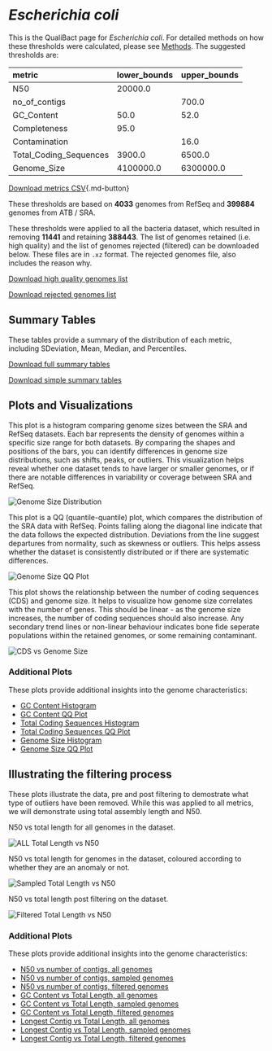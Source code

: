 # *Escherichia coli*

This is the QualiBact page for *Escherichia coli*. For detailed methods on how these thresholds were calculated, please see [Methods](../../methods.md).
The suggested thresholds are: 

| metric                 | lower_bounds   | upper_bounds   |
|:-----------------------|:---------------|:---------------|
| N50                    | 20000.0        |                |
| no_of_contigs          |                | 700.0          |
| GC_Content             | 50.0           | 52.0           |
| Completeness           | 95.0           |                |
| Contamination          |                | 16.0           |
| Total_Coding_Sequences | 3900.0         | 6500.0         |
| Genome_Size            | 4100000.0      | 6300000.0      |

[Download metrics CSV](Escherichia_coli_metrics.csv){.md-button}


These thresholds are based on **4033** genomes from RefSeq and **399884** genomes from ATB / SRA.

These thresholds were applied to all the bacteria dataset, which resulted in removing **11441** and retaining **388443**.
The list of genomes retained (i.e. high quality) and the list of genomes rejected (filtered) can be downloaded below. These files are in `.xz` format. The rejected genomes file, also includes the reason why.

[Download high quality genomes list](Escherichia_coli_high_quality_genomes.csv.xz)


[Download rejected genomes list](Escherichia_coli_filtered_out_genomes.csv.xz)



## Summary Tables
These tables provide a summary of the distribution of each metric, including SDeviation, Mean, Median, and Percentiles.

[Download full summary tables](summary.csv)

[Download simple summary tables](selected_summary.csv)

## Plots and Visualizations

This plot is a histogram comparing genome sizes between the SRA and RefSeq datasets. Each bar represents the density of genomes within a specific size range for both datasets. By comparing the shapes and positions of the bars, you can identify differences in genome size distributions, such as shifts, peaks, or outliers. This visualization helps reveal whether one dataset tends to have larger or smaller genomes, or if there are notable differences in variability or coverage between SRA and RefSeq.

![Genome Size Distribution](Genome_Size_refseq_histogram_kde.png)

This plot is a QQ (quantile-quantile) plot, which compares the distribution of the SRA data with RefSeq. Points falling along the diagonal line indicate that the data follows the expected distribution. Deviations from the line suggest departures from normality, such as skewness or outliers. This helps assess whether the dataset is consistently distributed or if there are systematic differences.

![Genome Size QQ Plot](Genome_Size_refseq_qqplot.png)

This plot shows the relationship between the number of coding sequences (CDS) and genome size. It helps to visualize how genome size correlates with the number of genes. This should be linear - as the genome size increases, the number of coding sequences should also increase. Any secondary trend lines or non-linear behaviour indicates bone fide seperate populations within the retained genomes, or some remaining contaminant. 

![CDS vs Genome Size](Escherichia_coli_CDS_vs_Genome_Size.png)

### Additional Plots

These plots provide additional insights into the genome characteristics:

- [GC Content Histogram](GC_Content_refseq_histogram_kde.png)
- [GC Content QQ Plot](GC_Content_refseq_qqplot.png)
- [Total Coding Sequences Histogram](Total_Coding_Sequences_refseq_histogram_kde.png)
- [Total Coding Sequences QQ Plot](Total_Coding_Sequences_refseq_qqplot.png)
- [Genome Size Histogram](Genome_Size_refseq_histogram_kde.png)
- [Genome Size QQ Plot](Genome_Size_refseq_qqplot.png)
## Illustrating the filtering process
These plots illustrate the data, pre and post filtering to demostrate what type of outliers have been removed. While this was applied to all metrics, we will demonstrate using total assembly length and N50.

N50 vs total length for all genomes in the dataset.

![ALL Total Length vs N50](Escherichia_coli_all_total_length_N50.png)

N50 vs total length for genomes in the dataset, coloured according to whether they are an anomaly or not.

![Sampled Total Length vs N50](Escherichia_coli_sample_total_length_N50.png)

N50 vs total length post filtering on the dataset.

![Filtered Total Length vs N50](Escherichia_coli_filt_total_length_N50.png)

### Additional Plots

These plots provide additional insights into the genome characteristics:

- [N50 vs number of contigs, all genomes](Escherichia_coli_all_N50_number.png)
- [N50 vs number of contigs, sampled genomes](Escherichia_coli_sample_N50_number.png)
- [N50 vs number of contigs, filtered genomes](Escherichia_coli_filt_N50_number.png)
- [GC Content vs Total Length, all genomes](Escherichia_coli_all_total_length_GC_Content.png)
- [GC Content vs Total Length, sampled genomes](Escherichia_coli_sample_total_length_GC_Content.png)
- [GC Content vs Total Length, filtered genomes](Escherichia_coli_filt_total_length_GC_Content.png)
- [Longest Contig vs Total Length, all genomes](Escherichia_coli_all_total_length_longest.png)
- [Longest Contig vs Total Length, sampled genomes](Escherichia_coli_sample_total_length_longest.png)
- [Longest Contig vs Total Length, filtered genomes](Escherichia_coli_filt_total_length_longest.png)
